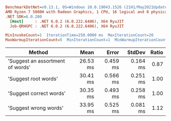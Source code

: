 ``` ini

BenchmarkDotNet=v0.13.1, OS=Windows 10.0.19043.1526 (21H1/May2021Update)
AMD Ryzen 7 5800H with Radeon Graphics, 1 CPU, 16 logical and 8 physical cores
.NET SDK=6.0.200
  [Host]     : .NET 6.0.2 (6.0.222.6406), X64 RyuJIT
  Job-QRHGPC : .NET 6.0.2 (6.0.222.6406), X64 RyuJIT

MinInvokeCount=1  IterationTime=250.0000 ms  MaxIterationCount=20  
MaxWarmupIterationCount=5  MinIterationCount=1  MinWarmupIterationCount=1  

```
|                           Method |     Mean |    Error |   StdDev | Ratio |
|--------------------------------- |---------:|---------:|---------:|------:|
| &#39;Suggest an assortment of words&#39; | 26.53 ms | 0.459 ms | 0.164 ms |  0.87 |
|             &#39;Suggest root words&#39; | 30.41 ms | 0.566 ms | 0.251 ms |  1.00 |
|          &#39;Suggest correct words&#39; | 30.35 ms | 0.493 ms | 0.258 ms |  1.00 |
|            &#39;Suggest wrong words&#39; | 33.95 ms | 0.525 ms | 0.081 ms |  1.12 |
